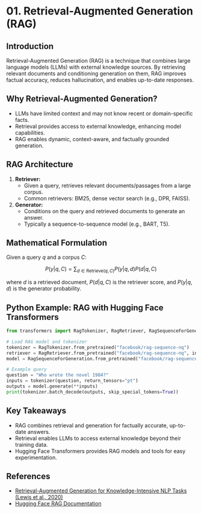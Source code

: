 # 01. Retrieval-Augmented Generation (RAG)

## Introduction

Retrieval-Augmented Generation (RAG) is a technique that combines large language models (LLMs) with external knowledge sources. By retrieving relevant documents and conditioning generation on them, RAG improves factual accuracy, reduces hallucination, and enables up-to-date responses.

## Why Retrieval-Augmented Generation?

- LLMs have limited context and may not know recent or domain-specific facts.
- Retrieval provides access to external knowledge, enhancing model capabilities.
- RAG enables dynamic, context-aware, and factually grounded generation.

## RAG Architecture

1. **Retriever:**
   - Given a query, retrieves relevant documents/passages from a large corpus.
   - Common retrievers: BM25, dense vector search (e.g., DPR, FAISS).
2. **Generator:**
   - Conditions on the query and retrieved documents to generate an answer.
   - Typically a sequence-to-sequence model (e.g., BART, T5).

## Mathematical Formulation

Given a query $`q`$ and a corpus $`C`$:

```math
P(y | q, C) = \sum_{d \in \text{Retrieve}(q, C)} P(y | q, d) P(d | q, C)
```
where $`d`$ is a retrieved document, $`P(d | q, C)`$ is the retriever score, and $`P(y | q, d)`$ is the generator probability.

## Python Example: RAG with Hugging Face Transformers

```python
from transformers import RagTokenizer, RagRetriever, RagSequenceForGeneration

# Load RAG model and tokenizer
tokenizer = RagTokenizer.from_pretrained("facebook/rag-sequence-nq")
retriever = RagRetriever.from_pretrained("facebook/rag-sequence-nq", index_name="exact", use_dummy_dataset=True)
model = RagSequenceForGeneration.from_pretrained("facebook/rag-sequence-nq", retriever=retriever)

# Example query
question = "Who wrote the novel 1984?"
inputs = tokenizer(question, return_tensors="pt")
outputs = model.generate(**inputs)
print(tokenizer.batch_decode(outputs, skip_special_tokens=True))
```

## Key Takeaways
- RAG combines retrieval and generation for factually accurate, up-to-date answers.
- Retrieval enables LLMs to access external knowledge beyond their training data.
- Hugging Face Transformers provides RAG models and tools for easy experimentation.

## References
- [Retrieval-Augmented Generation for Knowledge-Intensive NLP Tasks (Lewis et al., 2020)](https://arxiv.org/abs/2005.11401)
- [Hugging Face RAG Documentation](https://huggingface.co/docs/transformers/model_doc/rag) 